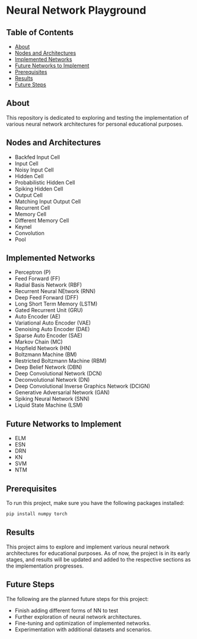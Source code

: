 # Neural Network Playground

## Table of Contents
- [About](#about)
- [Nodes and Architectures](#nodes-and-architectures)
- [Implemented Networks](#implemented-networks)
- [Future Networks to Implement](#future-networks-to-implement)
- [Prerequisites](#prerequisites)
- [Results](#results)
- [Future Steps](#future-steps)

## About
This repository is dedicated to exploring and testing the implementation of various neural network architectures for personal educational purposes. 

## Nodes and Architectures
- Backfed Input Cell
- Input Cell
- Noisy Input Cell
- Hidden Cell
- Probabilistic Hidden Cell
- Spiking Hidden Cell
- Output Cell
- Matching Input Output Cell
- Recurrent Cell
- Memory Cell
- Different Memory Cell
- Keynel
- Convolution
- Pool

## Implemented Networks
- Perceptron (P)
- Feed Forward (FF)
- Radial Basis Network (RBF)
- Recurrent Neural NEtwork (RNN)
- Deep Feed Forward (DFF)
- Long Short Term Memory (LSTM)
- Gated Recurrent Unit (GRU)
- Auto Encoder (AE)
- Variational Auto Encoder (VAE)
- Denoising Auto Encoder (DAE)
- Sparse Auto Encoder (SAE)
- Markov Chain (MC)
- Hopfield Network (HN)
- Boltzmann Machine (BM)
- Restricted Boltzmann Machine (RBM)
- Deep Belief Network (DBN)
- Deep Convolutional Network (DCN)
- Deconvolutional Network (DN)
- Deep Convolutional Inverse Graphics Network (DCIGN)
- Generative Adversarial Network (GAN)
- Spiking Neural Network (SNN)
- Liquid State Machine (LSM)
## Future Networks to Implement
- ELM
- ESN
- DRN
- KN
- SVM
- NTM

## Prerequisites
To run this project, make sure you have the following packages installed:

```sh
pip install numpy torch
```

## Results
This project aims to explore and implement various neural network architectures for educational purposes. As of now, the project is in its early stages, and results will be updated and added to the respective sections as the implementation progresses.

## Future Steps
The following are the planned future steps for this project:
- Finish adding different forms of NN to test
- Further exploration of neural network architectures.
- Fine-tuning and optimization of implemented networks.
- Experimentation with additional datasets and scenarios.
